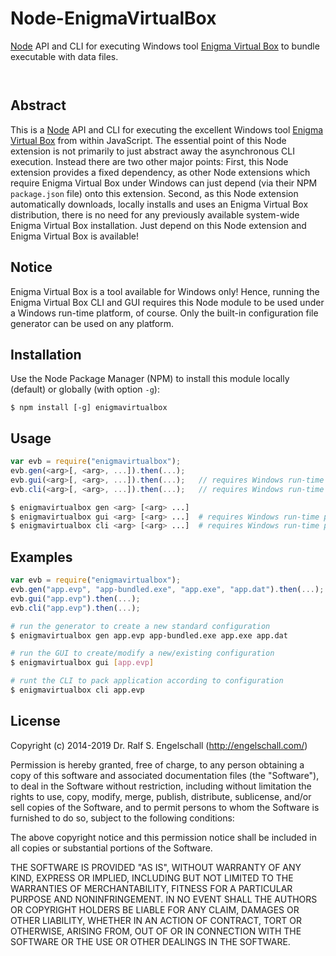 
Node-EnigmaVirtualBox
=====================

[Node](http://nodejs.org/) API and CLI for executing Windows tool
[Enigma Virtual Box](http://enigmaprotector.com/en/aboutvb.html) to
bundle executable with data files.

<p/>
<img src="https://nodei.co/npm/node-enigmavirtualbox.png?downloads=true&stars=true" alt=""/>

<p/>
<img src="https://david-dm.org/rse/node-enigmavirtualbox.png" alt=""/>

Abstract
--------

This is a [Node](http://nodejs.org/) API and CLI for executing the excellent Windows
tool [Enigma Virtual Box](http://enigmaprotector.com/en/aboutvb.html) from within
JavaScript. The essential point of this Node extension is not primarily
to just abstract away the asynchronous CLI execution. Instead there are
two other major points: First, this Node extension provides a fixed
dependency, as other Node extensions which require Enigma Virtual Box
under Windows can just depend (via their NPM `package.json` file) onto
this extension. Second, as this Node extension automatically downloads,
locally installs and uses an Enigma Virtual Box distribution, there is
no need for any previously available system-wide Enigma Virtual Box
installation. Just depend on this Node extension and Enigma Virtual Box
is available!

Notice
------

Enigma Virtual Box is a tool available for Windows only! Hence, running
the Enigma Virtual Box CLI and GUI requires this Node module to be
used under a Windows run-time platform, of course. Only the built-in
configuration file generator can be used on any platform.

Installation
------------

Use the Node Package Manager (NPM) to install this module
locally (default) or globally (with option `-g`):

    $ npm install [-g] enigmavirtualbox

Usage
-----

```js
var evb = require("enigmavirtualbox");
evb.gen(<arg>[, <arg>, ...]).then(...);
evb.gui(<arg>[, <arg>, ...]).then(...);   // requires Windows run-time platform
evb.cli(<arg>[, <arg>, ...]).then(...);   // requires Windows run-time platform
```

```sh
$ enigmavirtualbox gen <arg> [<arg> ...]
$ enigmavirtualbox gui <arg> [<arg> ...]  # requires Windows run-time platform
$ enigmavirtualbox cli <arg> [<arg> ...]  # requires Windows run-time platform
```

Examples
--------

```js
var evb = require("enigmavirtualbox");
evb.gen("app.evp", "app-bundled.exe", "app.exe", "app.dat").then(...);
evb.gui("app.evp").then(...);
evb.cli("app.evp").then(...);
```

```sh
# run the generator to create a new standard configuration
$ enigmavirtualbox gen app.evp app-bundled.exe app.exe app.dat

# run the GUI to create/modify a new/existing configuration
$ enigmavirtualbox gui [app.evp]

# runt the CLI to pack application according to configuration
$ enigmavirtualbox cli app.evp
```

License
-------

Copyright (c) 2014-2019 Dr. Ralf S. Engelschall (http://engelschall.com/)

Permission is hereby granted, free of charge, to any person obtaining
a copy of this software and associated documentation files (the
"Software"), to deal in the Software without restriction, including
without limitation the rights to use, copy, modify, merge, publish,
distribute, sublicense, and/or sell copies of the Software, and to
permit persons to whom the Software is furnished to do so, subject to
the following conditions:

The above copyright notice and this permission notice shall be included
in all copies or substantial portions of the Software.

THE SOFTWARE IS PROVIDED "AS IS", WITHOUT WARRANTY OF ANY KIND,
EXPRESS OR IMPLIED, INCLUDING BUT NOT LIMITED TO THE WARRANTIES OF
MERCHANTABILITY, FITNESS FOR A PARTICULAR PURPOSE AND NONINFRINGEMENT.
IN NO EVENT SHALL THE AUTHORS OR COPYRIGHT HOLDERS BE LIABLE FOR ANY
CLAIM, DAMAGES OR OTHER LIABILITY, WHETHER IN AN ACTION OF CONTRACT,
TORT OR OTHERWISE, ARISING FROM, OUT OF OR IN CONNECTION WITH THE
SOFTWARE OR THE USE OR OTHER DEALINGS IN THE SOFTWARE.

